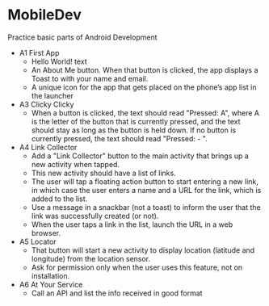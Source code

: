 # MobileDev

Practice basic parts of Android Development

- A1 First App
  - Hello World! text
  - An About Me button.  When that button is clicked, the app displays a Toast to with your name and email.
  - A unique icon for the app that gets placed on the phone’s app list in the launcher
- A3 Clicky Clicky
  - When a button is clicked, the text should read "Pressed: A", where A is the letter of the button that is currently pressed, and the text should stay as long as the button is held down.  If no button is currently pressed, the text should read "Pressed: - ". 
- A4 Link Collector 
  - Add a "Link Collector" button to the main activity that brings up a new activity when tapped.
  - This new activity should have a list of links.
  - The user will tap a floating action button to start entering a new link, in which case the user enters a name and a URL for the link, which is added to the list.
  - Use a message in a snackbar (not a toast) to inform the user that the link was successfully created (or not).  
  - When the user taps a link in the list, launch the URL in a web browser.
- A5 Locator
  - That button will start a new activity to display location (latitude and longitude) from the location sensor.
  - Ask for permission only when the user uses this feature, not on installation.
- A6 At Your Service
  - Call an API and list the info received in good format
